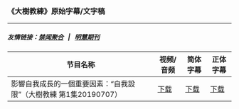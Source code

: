 ### 《大樹教練》原始字幕/文字稿
---
##### 友情链接：[禁闻聚合](https://github.com/gfw-breaker/banned-news) &nbsp;&nbsp;|&nbsp;&nbsp; [明慧期刊](https://github.com/gfw-breaker/mh-qikan) 
| 节目名称 | 视频/音频 | 简体字幕 | 正体字幕 |
|---|---|---|---|
| 影響自我成長的一個重要因素：“自我設限”（大樹教練 第1集20190707） | [下载](https://y2mate.com/zh-cn/search/3CzINM3P1is) | [下载](../channels/bigtree/_3CzINM3P1is.srt?raw=true) | [下载](../channels/bigtree/_3CzINM3P1is.tw.srt?raw=true) | 

